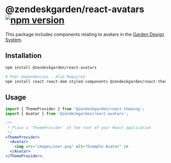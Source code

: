 # @zendeskgarden/react-avatars [![npm version](https://flat.badgen.net/npm/v/@zendeskgarden/react-avatars)](https://www.npmjs.com/package/@zendeskgarden/react-avatars)

This package includes components relating to avatars in the
[Garden Design System](https://zendeskgarden.github.io/).

## Installation

```sh
npm install @zendeskgarden/react-avatars

# Peer Dependencies - Also Required
npm install react react-dom styled-components @zendeskgarden/react-theming
```

## Usage

```jsx
import { ThemeProvider } from '@zendeskgarden/react-theming';
import { Avatar } from '@zendeskgarden/react-avatars';

/**
 * Place a `ThemeProvider` at the root of your React application
 */
<ThemeProvider>
  <Avatar>
    <img src="images/user.png" alt="Example Avatar" />
  </Avatar>
</ThemeProvider>;
```
